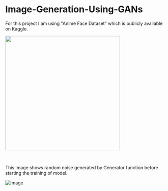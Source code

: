 # Image-Generation-Using-GANs

For this project I am using "Anime Face Dataset" which is publicly available on Kaggle. 

<img src="https://i.imgur.com/NaKtJs0.png" width="360" height="360" style="margin-bottom:32px"/>

This image shows random noise generated by Generator function before starting the training of model.

![image](https://user-images.githubusercontent.com/57864056/160383746-3e1f306f-dab9-479d-ad95-bd1458bb9ab1.png)
